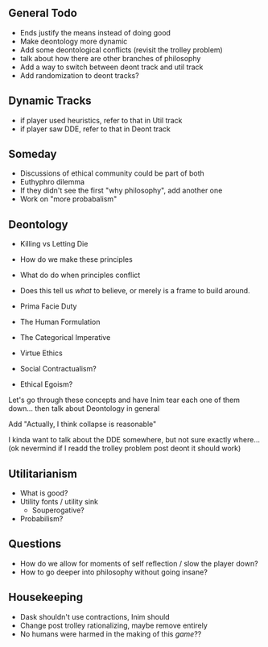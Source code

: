 General Todo
------------

 - Ends justify the means instead of doing good
 - Make deontology more dynamic
 - Add some deontological conflicts (revisit the trolley problem)
 - talk about how there are other branches of philosophy
 - Add a way to switch between deont track and util track
 - Add randomization to deont tracks?

Dynamic Tracks
--------------

 - if player used heuristics, refer to that in Util track
 - if player saw DDE, refer to that in Deont track

Someday
-------

 - Discussions of ethical community could be part of both
 - Euthyphro dilemma
 - If they didn't see the first "why philosophy", add another one
 - Work on "more probabalism"

Deontology
----------

 - Killing vs Letting Die
 - How do we make these principles
 - What do do when principles conflict
 - Does this tell us *what* to believe, or merely is a frame to build around.

 - Prima Facie Duty
 - The Human Formulation
 - The Categorical Imperative
 - Virtue Ethics
 - Social Contractualism?
 - Ethical Egoism?
 
Let's go through these concepts and have Inim tear each one of them down... then talk about Deontology in general

Add "Actually, I think collapse is reasonable"

I kinda want to talk about the DDE somewhere, but not sure exactly where... (ok nevermind if I readd the trolley problem post deont it should work)

Utilitarianism
--------------
 
  - What is good?
  - Utility fonts / utility sink
    - Souperogative?
  - Probabilism?

Questions
---------

 - How do we allow for moments of self reflection / slow the player down?
 - How to go deeper into philosophy without going insane?

Housekeeping
------------

 - Dask shouldn't use contractions, Inim should
 - Change post trolley rationalizing, maybe remove entirely
 - No humans were harmed in the making of this *game*??
